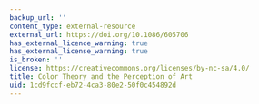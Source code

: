```yaml
---
backup_url: ''
content_type: external-resource
external_url: https://doi.org/10.1086/605706
has_external_licence_warning: true
has_external_license_warning: true
is_broken: ''
license: https://creativecommons.org/licenses/by-nc-sa/4.0/
title: Color Theory and the Perception of Art
uid: 1cd9fccf-eb72-4ca3-80e2-50f0c454892d
---
```

